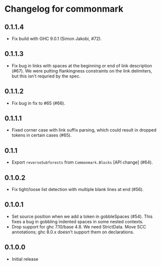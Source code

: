 # Changelog for commonmark

## 0.1.1.4

* Fix build with GHC 9.0.1 (Simon Jakobi, #72).

## 0.1.1.3

* Fix bug in links with spaces at the beginning or end of
  link description (#67).  We were putting flankingness constraints
  on the link delimiters, but this isn't requried by the spec.

## 0.1.1.2

* Fix bug in fix to #65 (#66).

## 0.1.1.1

* Fixed corner case with link suffix parsing, which could result
  in dropped tokens in certain cases (#65).

## 0.1.1

* Export `reverseSubforests` from `Commonmark.Blocks` [API change] (#64).

## 0.1.0.2

* Fix tight/loose list detection with multiple blank lines at end (#56).

## 0.1.0.1

* Set source position when we add a token in gobbleSpaces (#54).
  This fixes a bug in gobbling indented spaces in some nested contexts.
* Drop support for ghc 7.10/base 4.8.  We need StrictData.
  Move SCC annotations; ghc 8.0.x doesn't support them on declarations.

## 0.1.0.0

* Initial release
